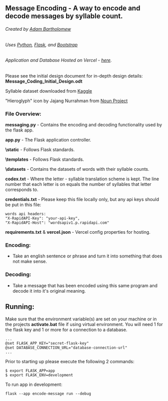 ## Message Encoding - A way to encode and decode messages by syllable count.
###### Created by [Adam Bartholomew](https://www.linkedin.com/in/adam-bartholomew/) 
###### Uses [Python](https://www.python.org/), [Flask](https://flask.palletsprojects.com/en/2.3.x/), and [Bootstrap](https://getbootstrap.com/docs/5.3/getting-started/introduction/)
###### Application and Database Hosted on Vercel - [here](https://encode-message.vercel.app/).

Please see the initial design document for in-depth design details: __Message_Coding_Initial_Design.odt__

Syllable dataset downloaded from [Kaggle](https://www.kaggle.com/datasets/schwartstack/english-phonetic-and-syllable-count-dictionary?resource=download)

"Hieroglyph" icon by Jajang Nurrahman from <a href="https://thenounproject.com/browse/icons/term/hieroglyph/" target="_blank" title="Hieroglyph Icons">Noun Project</a>

### File Overview:
__messaging.py__ - Contains the encoding and decoding functionality used by the flask app.

__app.py__ - The Flask application controller.

__\static__ - Follows Flask standards.

__\templates__ - Follows Flask standards.

__\datasets__ - Contains the datasets of words with their syllable counts.

__codex.txt__ - Where the letter - syllable translation scheme is kept. The line number that each letter is on equals the number of syllables that letter corresponds to.

__credentials.txt__ - Please keep this file locally only, but any api keys should be put in this file:

    words api headers:
    "X-RapidAPI-Key": "your-api-key",
    "X-RapidAPI-Host": "wordsapiv1.p.rapidapi.com"

__requirements.txt__ & __vercel.json__ - Vercel config properties for hosting.

### Encoding:
- Take an english sentence or phrase and turn it into something that does not make sense.

### Decoding:
- Take a message that has been encoded using this same program and decode it into it's original meaning.

## Running:
Make sure that the environment variable(s) are set on your machine or in the projects **activate.bat** file if using virtual environment. You will need 1 for the flask key and 1 or more for a connection to a database.

    ...
    @set FLASK_APP_KEY="secret-flask-key"
    @set DATABASE_CONNECTION_URL="database-connection-url"
    ...

Prior to starting up please execute the following 2 commands:
    
    $ export FLASK_APP=app
    $ export FLASK_ENV=development

To run app in development:

    flask --app encode-message run --debug
